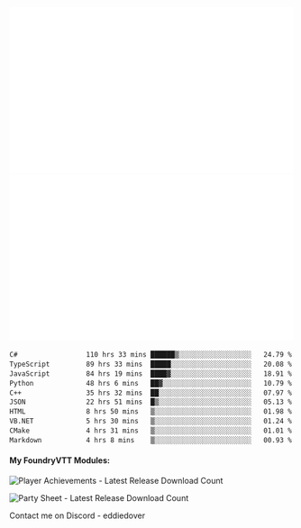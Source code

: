 
![](https://raw.githubusercontent.com/eddiedover/ghstats/master/generated/overview.svg)
![](https://raw.githubusercontent.com/eddiedover/ghstats/master/generated/languages.svg)

<!--START_SECTION:waka-->

```txt
C#                 110 hrs 33 mins ██████▒░░░░░░░░░░░░░░░░░░   24.79 %
TypeScript         89 hrs 33 mins  █████░░░░░░░░░░░░░░░░░░░░   20.08 %
JavaScript         84 hrs 19 mins  ████▓░░░░░░░░░░░░░░░░░░░░   18.91 %
Python             48 hrs 6 mins   ██▓░░░░░░░░░░░░░░░░░░░░░░   10.79 %
C++                35 hrs 32 mins  ██░░░░░░░░░░░░░░░░░░░░░░░   07.97 %
JSON               22 hrs 51 mins  █▒░░░░░░░░░░░░░░░░░░░░░░░   05.13 %
HTML               8 hrs 50 mins   ▒░░░░░░░░░░░░░░░░░░░░░░░░   01.98 %
VB.NET             5 hrs 30 mins   ▒░░░░░░░░░░░░░░░░░░░░░░░░   01.24 %
CMake              4 hrs 31 mins   ▒░░░░░░░░░░░░░░░░░░░░░░░░   01.01 %
Markdown           4 hrs 8 mins    ▒░░░░░░░░░░░░░░░░░░░░░░░░   00.93 %
```

<!--END_SECTION:waka-->

#### My FoundryVTT Modules:

  ![Player Achievements - Latest Release Download Count](https://img.shields.io/badge/dynamic/json?label=Player%20Achievements%20-%20Downloads@latest&query=assets%5B1%5D.download_count&url=https%3A%2F%2Fapi.github.com%2Frepos%2FEddieDover%2Ffvtt-player-achievements%2Freleases%2Flatest)

  ![Party Sheet - Latest Release Download Count](https://img.shields.io/badge/dynamic/json?label=Party%20Sheet%20-%20Downloads@latest&query=assets%5B1%5D.download_count&url=https%3A%2F%2Fapi.github.com%2Frepos%2FEddieDover%2Ffvtt-party-sheet%2Freleases%2Flatest)

<a rel="me" href="https://techhub.social/@EddieDover"></a>

Contact me on Discord - eddiedover

